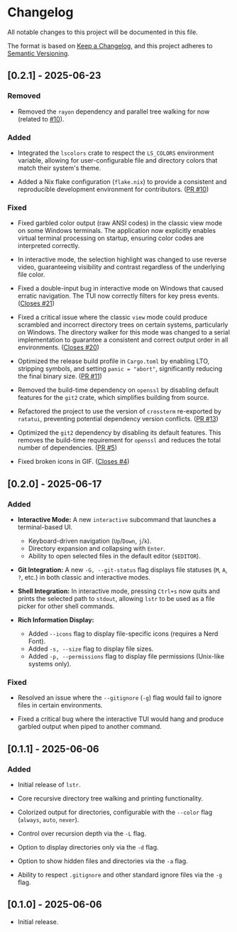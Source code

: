 # Changelog

All notable changes to this project will be documented in this file.

The format is based on [Keep a Changelog](https://keepachangelog.com/en/1.0.0/),
and this project adheres to [Semantic Versioning](https://semver.org/spec/v2.0.0.html).

## [0.2.1] - 2025-06-23

### Removed 

- Removed the `rayon` dependency and parallel tree walking for now (related to [#10](https://github.com/bgreenwell/lstr/issues/20)).

### Added

- Integrated the `lscolors` crate to respect the `LS_COLORS` environment variable, allowing for user-configurable file and directory colors that match their system's theme.

- Added a Nix flake configuration (`flake.nix`) to provide a consistent and reproducible development environment for contributors. ([PR #10](https://github.com/bgreenwell/lstr/pull/10))

### Fixed

- Fixed garbled color output (raw ANSI codes) in the classic view mode on some Windows terminals. The application now explicitly enables virtual terminal processing on startup, ensuring color codes are interpreted correctly.

- In interactive mode, the selection highlight was changed to use reverse video, guaranteeing visibility and contrast regardless of the underlying file color.

- Fixed a double-input bug in interactive mode on Windows that caused erratic navigation. The TUI now correctly filters for key press events. ([Closes #21](https://github.com/bgreenwell/lstr/issues/21))

- Fixed a critical issue where the classic `view` mode could produce scrambled and incorrect directory trees on certain systems, particularly on Windows. The directory walker for this mode was changed to a serial implementation to guarantee a consistent and correct output order in all environments. ([Closes #20](https://github.com/bgreenwell/lstr/issues/20))

- Optimized the release build profile in `Cargo.toml` by enabling LTO, stripping symbols, and setting `panic = "abort"`, significantly reducing the final binary size. ([PR #11](https://github.com/bgreenwell/lstr/pull/11))

- Removed the build-time dependency on `openssl` by disabling default features for the `git2` crate, which simplifies building from source.

- Refactored the project to use the version of `crossterm` re-exported by `ratatui`, preventing potential dependency version conflicts. ([PR #13](https://github.com/bgreenwell/lstr/pull/13))

- Optimized the `git2` dependency by disabling its default features. This removes the build-time requirement for `openssl` and reduces the total number of dependencies. ([PR #5](https://github.com/bgreenwell/lstr/pull/5))

- Fixed broken icons in GIF. ([Closes #4](https://github.com/bgreenwell/lstr/issues/4))

## [0.2.0] - 2025-06-17

### Added

-   **Interactive Mode:** A new `interactive` subcommand that launches a terminal-based UI.
    -   Keyboard-driven navigation (`Up`/`Down`, `j`/`k`).
    -   Directory expansion and collapsing with `Enter`.
    -   Ability to open selected files in the default editor (`$EDITOR`).

-   **Git Integration:** A new `-G, --git-status` flag displays file statuses (`M`, `A`, `?`, etc.) in both classic and interactive modes.

-   **Shell Integration:** In interactive mode, pressing `Ctrl+s` now quits and prints the selected path to `stdout`, allowing `lstr` to be used as a file picker for other shell commands.

-   **Rich Information Display:**
    -   Added `--icons` flag to display file-specific icons (requires a Nerd Font).
    -   Added `-s, --size` flag to display file sizes.
    -   Added `-p, --permissions` flag to display file permissions (Unix-like systems only).

### Fixed

-   Resolved an issue where the `--gitignore` (`-g`) flag would fail to ignore files in certain environments.

-   Fixed a critical bug where the interactive TUI would hang and produce garbled output when piped to another command.

## [0.1.1] - 2025-06-06

### Added

- Initial release of `lstr`.

- Core recursive directory tree walking and printing functionality.

- Colorized output for directories, configurable with the `--color` flag (`always`, `auto`, `never`).

- Control over recursion depth via the `-L` flag.

- Option to display directories only via the `-d` flag.

- Option to show hidden files and directories via the `-a` flag.

- Ability to respect `.gitignore` and other standard ignore files via the `-g` flag.

## [0.1.0] - 2025-06-06

- Initial release.
